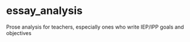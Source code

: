 # essay_analysis
Prose analysis for teachers, especially ones who write IEP/IPP goals and objectives
